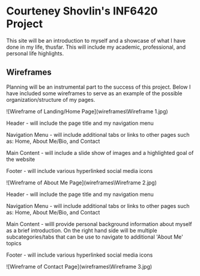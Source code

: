 # Courteney Shovlin's INF6420 Project

This site will be an introduction to myself and a showcase of what I have done in my life, thusfar. This will include my academic, professional, and personal life highlights.

## Wireframes

Planning will be an instrumental part to the success of this project. Below I have included some wireframes to serve as an example of the possible organization/structure of my pages.

![Wireframe of Landing/Home Page](wireframes\Wireframe 1.jpg)


Header - will include the page title and my navigation menu 

Navigation Menu - will include additional tabs or links to other pages such as: Home, About Me/Bio, and Contact

Main Content - will include a slide show of images and a highlighted goal of the website

Footer - will include various hyperlinked social media icons

![Wireframe of About Me Page](wireframes\Wireframe 2.jpg)

Header - will include the page title and my navigation menu 

Navigation Menu - will include additional tabs or links to other pages such as: Home, About Me/Bio, and Contact

Main Content - willl provide personal background information about myself as a brief introduction. On the right hand side will be multiple subcategories/tabs that can be use to navigate to additional 'About Me' topics

Footer - will include various hyperlinked social media icons

![Wireframe of Contact Page](wireframes\Wireframe 3.jpg)

    